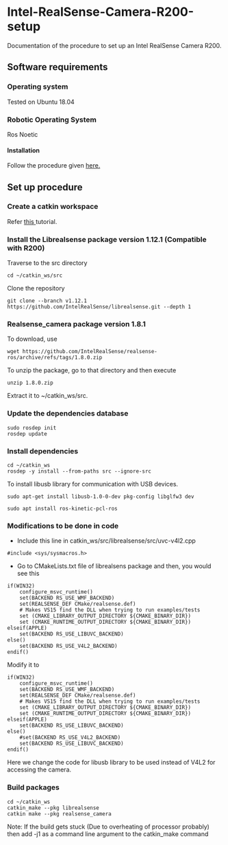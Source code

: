 # Intel-RealSense-Camera-R200-setup
Documentation of the procedure to set up an Intel RealSense Camera R200.

## Software requirements

### Operating system
Tested on Ubuntu 18.04

### Robotic Operating System
Ros Noetic

#### Installation
Follow the procedure given [here.](http://wiki.ros.org/noetic/Installation/Ubuntu)

## Set up procedure

### Create a catkin workspace
Refer [this ](http://wiki.ros.org/catkin/Tutorials/create_a_workspace) tutorial.

### Install the Librealsense package version 1.12.1 (Compatible with R200)

Traverse to the src directory
```
cd ~/catkin_ws/src
```

Clone the repository
```
git clone --branch v1.12.1 https://github.com/IntelRealSense/librealsense.git --depth 1
```

### Realsense_camera package version 1.8.1

To download, use
```
wget https://github.com/IntelRealSense/realsense-ros/archive/refs/tags/1.8.0.zip
```

To unzip the package, go to that directory and then execute
```
unzip 1.8.0.zip
```

Extract it to ~/catkin_ws/src.

### Update the dependencies database
```
sudo rosdep init
rosdep update
```

### Install dependencies

```
cd ~/catkin_ws
rosdep -y install --from-paths src --ignore-src
```

To install libusb library for communication with USB devices.
```
sudo apt-get install libusb-1.0-0-dev pkg-config libglfw3 dev
```
```
sudo apt install ros-kinetic-pcl-ros
```

### Modifications to be done in code
* Include this line in catkin_ws/src/librealsense/src/uvc-v4l2.cpp
```
#include <sys/sysmacros.h>
```

* Go to CMakeLists.txt file of librealsens package and then, you would see this
```
if(WIN32)
    configure_msvc_runtime()
    set(BACKEND RS_USE_WMF_BACKEND)
    set(REALSENSE_DEF CMake/realsense.def)
    # Makes VS15 find the DLL when trying to run examples/tests
    set (CMAKE_LIBRARY_OUTPUT_DIRECTORY ${CMAKE_BINARY_DIR})
    set (CMAKE_RUNTIME_OUTPUT_DIRECTORY ${CMAKE_BINARY_DIR})
elseif(APPLE)
    set(BACKEND RS_USE_LIBUVC_BACKEND)
else()
    set(BACKEND RS_USE_V4L2_BACKEND)
endif()
```
Modify it to
```
if(WIN32)
    configure_msvc_runtime()
    set(BACKEND RS_USE_WMF_BACKEND)
    set(REALSENSE_DEF CMake/realsense.def)
    # Makes VS15 find the DLL when trying to run examples/tests
    set (CMAKE_LIBRARY_OUTPUT_DIRECTORY ${CMAKE_BINARY_DIR})
    set (CMAKE_RUNTIME_OUTPUT_DIRECTORY ${CMAKE_BINARY_DIR})
elseif(APPLE)
    set(BACKEND RS_USE_LIBUVC_BACKEND)
else()
    #set(BACKEND RS_USE_V4L2_BACKEND)
	set(BACKEND RS_USE_LIBUVC_BACKEND)
endif()
```
Here we change the code for libusb library to be used instead of V4L2 for accessing the camera.

### Build packages
```
cd ~/catkin_ws
catkin_make --pkg librealsense
catkin make --pkg realsense_camera
```
Note: If the build gets stuck (Due to overheating of processor probably) then add -j1 as a command line argument to the catkin_make command
